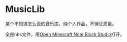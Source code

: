 # MusicLib
某个不知道怎么说的音乐库。纯个人作品，不保证质量。

全是nbs文件，用[Open Minecraft Note Block Studio](https://opennbs.org)打开。

